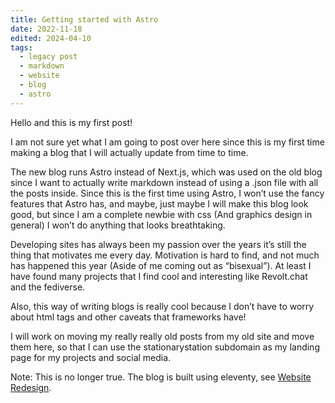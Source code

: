 ```yaml
---
title: Getting started with Astro
date: 2022-11-18
edited: 2024-04-10
tags:
  - legacy post
  - markdown
  - website
  - blog
  - astro
---
```

Hello and this is my first post!

I am not sure yet what I am going to post over here since this is my first time making a blog that I will actually update from time to time.

The new blog runs Astro instead of Next.js, which was used on the old blog since I want to actually write markdown instead of using a .json file with all the posts inside. Since this is the first time using Astro, I won’t use the fancy features that Astro has, and maybe, just maybe I will make this blog look good, but since I am a complete newbie with css (And graphics design in general) I won’t do anything that looks breathtaking.

Developing sites has always been my passion over the years it’s still the thing that motivates me every day. Motivation is hard to find, and not much has happened this year (Aside of me coming out as “bisexual”). At least I have found many projects that I find cool and interesting like Revolt.chat and the fediverse.

Also, this way of writing blogs is really cool because I don’t have to worry about html tags and other caveats that frameworks have!

I will work on moving my really really old posts from my old site and move them here, so that I can use the stationarystation subdomain as my landing page for my projects and social media.

Note: This is no longer true. The blog is built using eleventy, see [Website Redesign](/blog/xenon-redesign).
